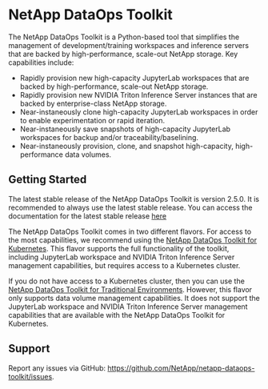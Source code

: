 NetApp DataOps Toolkit
=========

The NetApp DataOps Toolkit is a Python-based tool that simplifies the management of development/training workspaces and inference servers that are backed by high-performance, scale-out NetApp storage. Key capabilities include:
- Rapidly provision new high-capacity JupyterLab workspaces that are backed by high-performance, scale-out NetApp storage.
- Rapidly provision new NVIDIA Triton Inference Server instances that are backed by enterprise-class NetApp storage.
- Near-instaneously clone high-capacity JupyterLab workspaces in order to enable experimentation or rapid iteration.
- Near-instaneously save snapshots of high-capacity JupyterLab workspaces for backup and/or traceability/baselining.
- Near-instaneously provision, clone, and snapshot high-capacity, high-performance data volumes.

## Getting Started

The latest stable release of the NetApp DataOps Toolkit is version 2.5.0. It is recommended to always use the latest stable release. You can access the documentation for the latest stable release [here](https://github.com/NetApp/netapp-dataops-toolkit/tree/v2.5.0)

The NetApp DataOps Toolkit comes in two different flavors. For access to the most capabilities, we recommend using the [NetApp DataOps Toolkit for Kubernetes](netapp_dataops_k8s/). This flavor supports the full functionality of the toolkit, including JupyterLab workspace and NVIDIA Triton Inference Server management capabilities, but requires access to a Kubernetes cluster. 

If you do not have access to a Kubernetes cluster, then you can use the [NetApp DataOps Toolkit for Traditional Environments](netapp_dataops_traditional/). However, this flavor only supports data volume management capabilities. It does not support the JupyterLab workspace and NVIDIA Triton Inference Server management capabilities that are available with the NetApp DataOps Toolkit for Kubernetes.

## Support

Report any issues via GitHub: https://github.com/NetApp/netapp-dataops-toolkit/issues.
